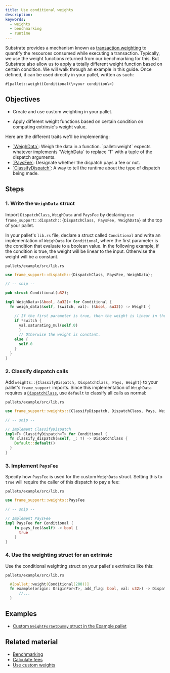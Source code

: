 ```yaml
---
title: Use conditional weights
description:
keywords:
  - weights
  - benchmarking
  - runtime
---
```


Substrate provides a mechanism known as [transaction weighting](/main-docs/build/tx-weights-fees) to quantify the resources consumed while executing a transaction.
Typically, we use the weight functions returned from our benchmarking for this.
But Substrate also allow us to apply a totally different weight function based on certain condition.
We will walk through an example in this guide.
Once defined, it can be used directly in your pallet, written as such:

`#[pallet::weight(Conditional(\<your condition\>)`

## Objectives

- Create and use custom weighting in your pallet.

- Apply different weight functions based on certain condition on computing extrinsic's weight value.

Here are the different traits we'll be implementing:

- [\`WeighData\`](https://paritytech.github.io/substrate/master/frame_support/weights/trait.WeighData.html#): Weigh the data in a function.
  \`pallet::weight\` expects whatever implements \`WeighData<T>\` to replace \`T\` with a tuple of the dispatch arguments.
- [\`PaysFee\`](https://paritytech.github.io/substrate/master/frame_support/weights/trait.PaysFee.html): Designate whether the dispatch pays a fee or not.
- [\`ClassifyDispatch\`](https://paritytech.github.io/substrate/master/frame_support/weights/trait.ClassifyDispatch.html): A way to tell the runtime about the type of dispatch being made.

## Steps

### 1. Write the `WeighData` struct

Import `DispatchClass`, `WeighData` and `PaysFee` by declaring `use frame_support::dispatch::{DispatchClass, PaysFee, WeighData}`
at the top of your pallet.

In your pallet's `lib.rs` file, declare a struct called `Conditional` and write an implementation
of `WeighData` for `Conditional`, where the first parameter is the condition that evaluate to
a boolean value. In the following example, if the condition is true, the weight will be linear to
the input. Otherwise the weight will be a constant.

`pallets/example/src/lib.rs`

```rust
use frame_support::dispatch::{DispatchClass, PaysFee, WeighData};

// -- snip --

pub struct Conditional(u32);

impl WeighData<(&bool, &u32)> for Conditional {
  fn weigh_data(&self, (switch, val): (&bool, &u32)) -> Weight {

    // If the first parameter is true, then the weight is linear in the second parameter.
    if *switch {
      val.saturating_mul(self.0)
      }
      // Otherwise the weight is constant.
    else {
      self.0
    }
  }
}
```

### 2. Classify dispatch calls

Add `weights::{ClassifyDispatch, DispatchClass, Pays, Weight}` to your pallet's `frame_support` imports.
Since this implementation of `WeighData` requires a [`DispatchClass`](https://paritytech.github.io/substrate/master/frame_support/weights/enum.DispatchClass.html), use `default`
to classify all calls as normal:

`pallets/example/src/lib.rs`

```rust
use frame_support::weights::{ClassifyDispatch, DispatchClass, Pays, Weight};

// -- snip --

// Implement ClassifyDispatch
impl<T> ClassifyDispatch<T> for Conditional {
  fn classify_dispatch(&self, _: T) -> DispatchClass {
    Default::default()
  }
}
```

### 3. Implement `PaysFee`

Specify how `PaysFee` is used for the custom `WeighData` struct. Setting this to `true` will require the
caller of this dispatch to pay a fee:

`pallets/example/src/lib.rs`

```rust
use frame_support::weights::PaysFee

// -- snip --

// Implement PaysFee
impl PaysFee for Conditional {
    fn pays_fee(&self) -> bool {
      true
    }
}
```

### 4. Use the weighting struct for an extrinsic

Use the conditional weighting struct on your pallet's extrinsics like this:

`pallets/example/src/lib.rs`

```rust
  #[pallet::weight(Conditional(200))]
  fn example(origin: OriginFor<T>, add_flag: bool, val: u32>) -> DispatchResult {
      //...
  }
```

## Examples

- [Custom `WeightForSetDummy` struct in the Example pallet](https://github.com/paritytech/substrate/blob/master/frame/examples/basic/src/lib.rs)

## Related material

- [Benchmarking](/main-docs/test/benchmark)
- [Calculate fees](/reference/how-to-guides/weights/calculate-fees)
- [Use custom weights](/reference/how-to-guides/weights/use-custom-weights)
